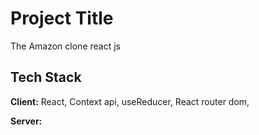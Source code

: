 # Project Title

The Amazon clone react js 
## Tech Stack

**Client:** React, Context api, useReducer, React router dom, 

**Server:** 
